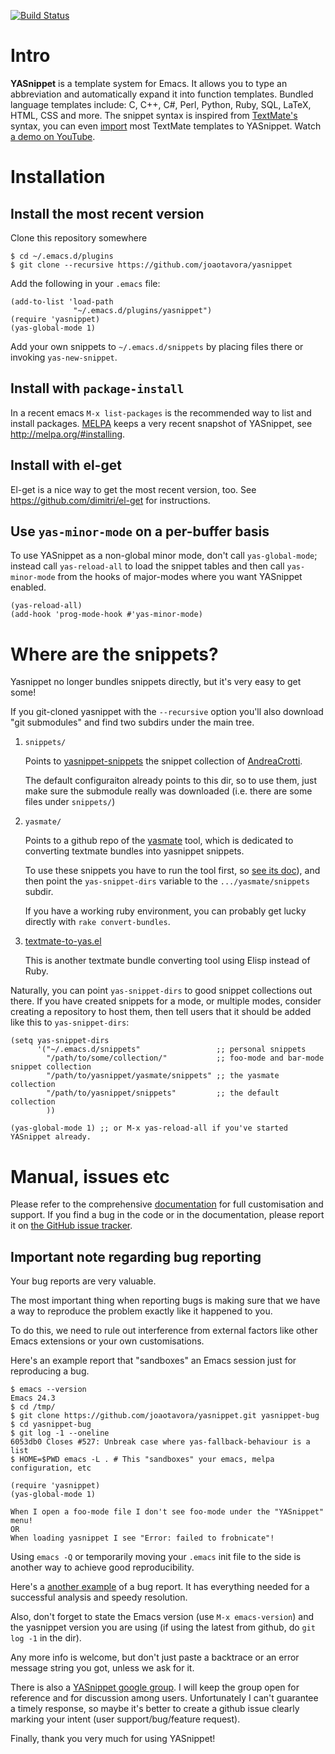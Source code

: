 [![Build Status](https://travis-ci.org/joaotavora/yasnippet.png)](https://travis-ci.org/joaotavora/yasnippet)

# Intro

**YASnippet** is a template system for Emacs. It allows you to
type an abbreviation and automatically expand it into function
templates. Bundled language templates include: C, C++, C#, Perl,
Python, Ruby, SQL, LaTeX, HTML, CSS and more. The snippet syntax
is inspired from [TextMate's][textmate-snippets] syntax, you can
even [import](#import) most TextMate templates to
YASnippet. Watch [a demo on YouTube][youtube-demo].

[textmate-snippets]: http://manual.macromates.com/en/snippets
[youtube-demo]: http://www.youtube.com/watch?v=ZCGmZK4V7Sg

# Installation

## Install the most recent version

Clone this repository somewhere

    $ cd ~/.emacs.d/plugins
    $ git clone --recursive https://github.com/joaotavora/yasnippet

Add the following in your `.emacs` file:

    (add-to-list 'load-path
                  "~/.emacs.d/plugins/yasnippet")
    (require 'yasnippet)
    (yas-global-mode 1)

Add your own snippets to `~/.emacs.d/snippets` by placing files there or invoking `yas-new-snippet`.

## Install with `package-install`

In a recent emacs `M-x list-packages` is the recommended way to list and install packages.
[MELPA][melpa] keeps a very recent snapshot of YASnippet, see http://melpa.org/#installing.

## Install with el-get

El-get is a nice way to get the most recent version, too. See
https://github.com/dimitri/el-get for instructions.

## Use `yas-minor-mode` on a per-buffer basis

To use YASnippet as a non-global minor mode, don't call
`yas-global-mode`; instead call `yas-reload-all` to load the snippet
tables and then call `yas-minor-mode` from the hooks of major-modes
where you want YASnippet enabled.

    (yas-reload-all)
    (add-hook 'prog-mode-hook #'yas-minor-mode)

# Where are the snippets?

<a name="import"></a>

Yasnippet no longer bundles snippets directly, but it's very easy to
get some!

If you git-cloned yasnippet with the `--recursive` option you'll also
download "git submodules" and find two subdirs under the main tree.

1. `snippets/`

    Points to [yasnippet-snippets] the snippet collection of
    [AndreaCrotti](https://github.com/AndreaCrotti).

    The default configuraiton already points to this dir, so to use
    them, just make sure the submodule really was downloaded
    (i.e. there are some files under `snippets/`)

2. `yasmate/`

    Points to a github repo of the [yasmate] tool, which is dedicated
    to converting textmate bundles into yasnippet snippets.

    To use these snippets you have to run the tool first, so
    [see its doc][yasmate]), and then point the `yas-snippet-dirs`
    variable to the `.../yasmate/snippets` subdir.

    If you have a working ruby environment, you can probably get lucky
    directly with `rake convert-bundles`.

3.  [textmate-to-yas.el]

    This is another textmate bundle converting tool using Elisp
    instead of Ruby.

Naturally, you can point `yas-snippet-dirs` to good snippet collections out
there. If you have created snippets for a mode, or multiple modes,
consider creating a repository to host them, then tell users that it
should be added like this to `yas-snippet-dirs`:

    (setq yas-snippet-dirs
          '("~/.emacs.d/snippets"                 ;; personal snippets
            "/path/to/some/collection/"           ;; foo-mode and bar-mode snippet collection
            "/path/to/yasnippet/yasmate/snippets" ;; the yasmate collection
            "/path/to/yasnippet/snippets"         ;; the default collection
            ))

    (yas-global-mode 1) ;; or M-x yas-reload-all if you've started YASnippet already.

# Manual, issues etc

Please refer to the comprehensive [documentation][docs] for full
customisation and support.  If you find a bug in the code or in the
documentation, please report it on [the GitHub issue tracker][issues].

## Important note regarding bug reporting

Your bug reports are very valuable.

The most important thing when reporting bugs is making sure that we have
a way to reproduce the problem exactly like it happened to you.

To do this, we need to rule out interference from external factors
like other Emacs extensions or your own customisations.

Here's an example report that "sandboxes" an Emacs session just for 
reproducing a bug.

```
$ emacs --version
Emacs 24.3
$ cd /tmp/
$ git clone https://github.com/joaotavora/yasnippet.git yasnippet-bug
$ cd yasnippet-bug
$ git log -1 --oneline
6053db0 Closes #527: Unbreak case where yas-fallback-behaviour is a list
$ HOME=$PWD emacs -L . # This "sandboxes" your emacs, melpa configuration, etc

(require 'yasnippet)
(yas-global-mode 1)

When I open a foo-mode file I don't see foo-mode under the "YASnippet" menu!
OR
When loading yasnippet I see "Error: failed to frobnicate"!
```

Using `emacs -Q` or temporarily moving your `.emacs` init file to the side 
is another way to achieve good reproducibility.

Here's a
[another example](https://github.com/joaotavora/yasnippet/issues/318)
of a bug report. It has everything needed for a successful analysis
and speedy resolution.

Also, don't forget to state the Emacs version (use `M-x emacs-version`) and
the yasnippet version you are using (if using the latest from github,
do `git log -1` in the dir).

Any more info is welcome, but don't just paste a backtrace or an error
message string you got, unless we ask for it.

There is also a [YASnippet google group][forum]. I will keep the group
open for reference and for discussion among users. Unfortunately I
can't guarantee a timely response, so maybe it's better to create a
github issue clearly marking your intent (user support/bug/feature
request).

Finally, thank you very much for using YASnippet!

[docs]: http://joaotavora.github.com/yasnippet/
[issues]: https://github.com/joaotavora/yasnippet/issues
[googlecode tracker]: http://code.google.com/p/yasnippet/issues/list
[forum]: http://groups.google.com/group/smart-snippet
[melpa]: http://melpa.milkbox.net/
[yasmate]: http://github.com/joaotavora/yasmate
[textmate-to-yas.el]: https://github.com/mattfidler/textmate-to-yas.el
[yasnippet-snippets]: http://github.com/AndreaCrotti/yasnippet-snippets
